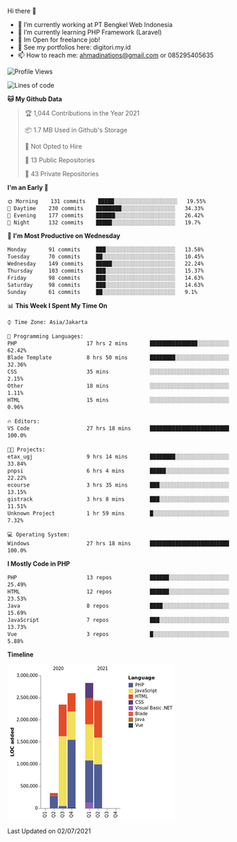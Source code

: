 Hi there 👋

- 🔭 I’m currently working at PT Bengkel Web Indonesia
- 🌱 I’m currently learning PHP Framework (Laravel)
- 📂 Im Open for freelance job!
- 🧷 See my portfolios here: digitori.my.id
- 📫 How to reach me: ahmadinations@gmail.com or 085295405635


<!--START_SECTION:waka-->
![Profile Views](http://img.shields.io/badge/Profile%20Views-44-blue)

![Lines of code](https://img.shields.io/badge/From%20Hello%20World%20I%27ve%20Written-10.6%20million%20lines%20of%20code-blue)

**🐱 My Github Data** 

> 🏆 1,044 Contributions in the Year 2021
 > 
> 📦 1.7 MB Used in Github's Storage 
 > 
> 🚫 Not Opted to Hire
 > 
> 📜 13 Public Repositories 
 > 
> 🔑 43 Private Repositories  
 > 
**I'm an Early 🐤** 

```text
🌞 Morning    131 commits    █████░░░░░░░░░░░░░░░░░░░░   19.55% 
🌆 Daytime    230 commits    ████████░░░░░░░░░░░░░░░░░   34.33% 
🌃 Evening    177 commits    ██████░░░░░░░░░░░░░░░░░░░   26.42% 
🌙 Night      132 commits    █████░░░░░░░░░░░░░░░░░░░░   19.7%

```
📅 **I'm Most Productive on Wednesday** 

```text
Monday       91 commits     ███░░░░░░░░░░░░░░░░░░░░░░   13.58% 
Tuesday      70 commits     ██░░░░░░░░░░░░░░░░░░░░░░░   10.45% 
Wednesday    149 commits    █████░░░░░░░░░░░░░░░░░░░░   22.24% 
Thursday     103 commits    ███░░░░░░░░░░░░░░░░░░░░░░   15.37% 
Friday       98 commits     ███░░░░░░░░░░░░░░░░░░░░░░   14.63% 
Saturday     98 commits     ███░░░░░░░░░░░░░░░░░░░░░░   14.63% 
Sunday       61 commits     ██░░░░░░░░░░░░░░░░░░░░░░░   9.1%

```


📊 **This Week I Spent My Time On** 

```text
⌚︎ Time Zone: Asia/Jakarta

💬 Programming Languages: 
PHP                      17 hrs 2 mins       ███████████████░░░░░░░░░░   62.42% 
Blade Template           8 hrs 50 mins       ████████░░░░░░░░░░░░░░░░░   32.36% 
CSS                      35 mins             ░░░░░░░░░░░░░░░░░░░░░░░░░   2.15% 
Other                    18 mins             ░░░░░░░░░░░░░░░░░░░░░░░░░   1.11% 
HTML                     15 mins             ░░░░░░░░░░░░░░░░░░░░░░░░░   0.96%

🔥 Editors: 
VS Code                  27 hrs 18 mins      █████████████████████████   100.0%

🐱‍💻 Projects: 
etax_ugj                 9 hrs 14 mins       ████████░░░░░░░░░░░░░░░░░   33.84% 
pnpsi                    6 hrs 4 mins        █████░░░░░░░░░░░░░░░░░░░░   22.22% 
ecourse                  3 hrs 35 mins       ███░░░░░░░░░░░░░░░░░░░░░░   13.15% 
gistrack                 3 hrs 8 mins        ███░░░░░░░░░░░░░░░░░░░░░░   11.51% 
Unknown Project          1 hr 59 mins        █░░░░░░░░░░░░░░░░░░░░░░░░   7.32%

💻 Operating System: 
Windows                  27 hrs 18 mins      █████████████████████████   100.0%

```

**I Mostly Code in PHP** 

```text
PHP                      13 repos            ██████░░░░░░░░░░░░░░░░░░░   25.49% 
HTML                     12 repos            ██████░░░░░░░░░░░░░░░░░░░   23.53% 
Java                     8 repos             ████░░░░░░░░░░░░░░░░░░░░░   15.69% 
JavaScript               7 repos             ███░░░░░░░░░░░░░░░░░░░░░░   13.73% 
Vue                      3 repos             █░░░░░░░░░░░░░░░░░░░░░░░░   5.88%

```


**Timeline**

![Chart not found](https://raw.githubusercontent.com/MuhamadAhmadin/MuhamadAhmadin/master/charts/bar_graph.png) 


 Last Updated on 02/07/2021
<!--END_SECTION:waka-->
